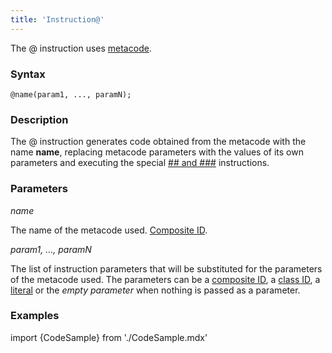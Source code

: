 ```yaml
---
title: 'Instruction@'
---
```


The @ instruction uses [metacode](Metaprogramming.md#metacode).

### Syntax

    @name(param1, ..., paramN);

### Description

The @ instruction generates code obtained from the metacode with the name **name**, replacing metacode parameters with the values of its own parameters and executing the special [\#\# and \#\#\#](Metaprogramming.md#lexeme-concatenation) instructions. 

### Parameters 

*name*

The name of the metacode used. [Composite ID](IDs.md#cid-broken).  

*param1, ..., paramN*

The list of instruction parameters that will be substituted for the parameters of the metacode used. The parameters can be a [composite ID](IDs.md#cid-broken), a [class ID](IDs.md#classid-broken), a [literal](Literals.md) or the *empty parameter* when nothing is passed as a parameter.

### Examples


import {CodeSample} from './CodeSample.mdx'

<CodeSample url="http://documentation.lsfusion.org:5000/sample?file=InstructionSample&block=implementmeta"/>

  
